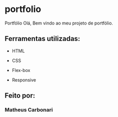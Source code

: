 # portfolio

 Portfólio Olá, Bem vindo ao meu projeto de portfólio.

## Ferramentas utilizadas:

* HTML

* CSS

* Flex-box

* Responsive

## Feito por:

### Matheus Carbonari

```
